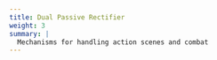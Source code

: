```yaml
---
title: Dual Passive Rectifier
weight: 3
summary: |
  Mechanisms for handling action scenes and combat
---
```


